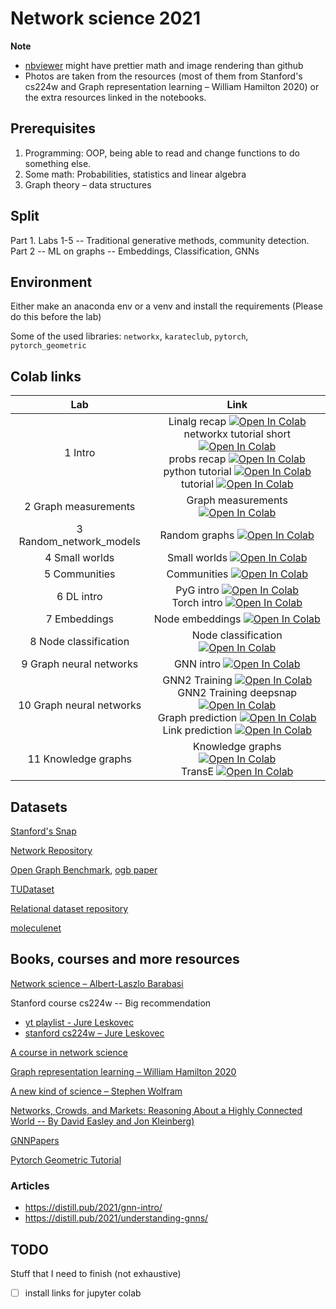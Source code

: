 # Network science 2021

**Note**
- [nbviewer](https://nbviewer.jupyter.org/github/zademn/netsci-labs/tree/master/) might have prettier math and image rendering than github
- Photos are taken from the resources (most of them from Stanford's cs224w and Graph representation learning – William Hamilton 2020) or the extra resources linked in the notebooks.

## Prerequisites 

1. Programming: OOP, being able to read and change functions to do something else.
2. Some math: Probabilities, statistics and linear algebra
3. Graph theory – data structures

## Split  
Part 1. Labs 1-5 -- Traditional generative methods, community detection.  
Part 2 -- ML on graphs -- Embeddings, Classification, GNNs

## Environment
Either make an anaconda env or a venv and install the requirements (Please do this before the lab)

Some of the used libraries: `networkx`, `karateclub`, `pytorch`, `pytorch_geometric`

## Colab links

| Lab  	| Link 	|
|:---:	|:---:	|
| 1 Intro |Linalg recap [![Open In Colab](https://colab.research.google.com/assets/colab-badge.svg)](https://colab.research.google.com/github/zademn/netsci-labs/blob/master/Lab1-Intro/Linalg_recap.ipynb) <br>networkx tutorial short [![Open In Colab](https://colab.research.google.com/assets/colab-badge.svg)](https://colab.research.google.com/github/zademn/netsci-labs/blob/master/Lab1-Intro/networkx_tutorial_short.ipynb) <br>probs recap [![Open In Colab](https://colab.research.google.com/assets/colab-badge.svg)](https://colab.research.google.com/github/zademn/netsci-labs/blob/master/Lab1-Intro/probs_recap.ipynb) <br>python tutorial [![Open In Colab](https://colab.research.google.com/assets/colab-badge.svg)](https://colab.research.google.com/github/zademn/netsci-labs/blob/master/Lab1-Intro/python_tutorial.ipynb) <br>tutorial [![Open In Colab](https://colab.research.google.com/assets/colab-badge.svg)](https://colab.research.google.com/github/zademn/netsci-labs/blob/master/Lab1-Intro/tutorial.ipynb) <br>| 
| 2 Graph measurements |Graph measurements [![Open In Colab](https://colab.research.google.com/assets/colab-badge.svg)](https://colab.research.google.com/github/zademn/netsci-labs/blob/master/Lab2-Graph-measurements/Graph_measurements.ipynb) <br>| 
| 3 Random_network_models |Random graphs [![Open In Colab](https://colab.research.google.com/assets/colab-badge.svg)](https://colab.research.google.com/github/zademn/netsci-labs/blob/master/Lab3-Random_network_models/Random_graphs.ipynb) <br>| 
| 4 Small worlds |Small worlds [![Open In Colab](https://colab.research.google.com/assets/colab-badge.svg)](https://colab.research.google.com/github/zademn/netsci-labs/blob/master/Lab4-Small-worlds/Small_worlds.ipynb) <br>| 
| 5 Communities |Communities [![Open In Colab](https://colab.research.google.com/assets/colab-badge.svg)](https://colab.research.google.com/github/zademn/netsci-labs/blob/master/Lab5-Communities/Communities.ipynb) <br>| 
| 6 DL intro |PyG intro [![Open In Colab](https://colab.research.google.com/assets/colab-badge.svg)](https://colab.research.google.com/github/zademn/netsci-labs/blob/master/Lab6-DL-intro/PyG_intro.ipynb) <br>Torch intro [![Open In Colab](https://colab.research.google.com/assets/colab-badge.svg)](https://colab.research.google.com/github/zademn/netsci-labs/blob/master/Lab6-DL-intro/Torch_intro.ipynb) <br>| 
| 7 Embeddings |Node embeddings [![Open In Colab](https://colab.research.google.com/assets/colab-badge.svg)](https://colab.research.google.com/github/zademn/netsci-labs/blob/master/Lab7-Embeddings/Node_embeddings.ipynb) <br>| 
| 8 Node classification |Node classification [![Open In Colab](https://colab.research.google.com/assets/colab-badge.svg)](https://colab.research.google.com/github/zademn/netsci-labs/blob/master/Lab8-Node-classification/Node_classification.ipynb) <br>| 
| 9 Graph neural networks |GNN intro [![Open In Colab](https://colab.research.google.com/assets/colab-badge.svg)](https://colab.research.google.com/github/zademn/netsci-labs/blob/master/Lab9-Graph-neural-networks/GNN_intro.ipynb) <br>| 
| 10 Graph neural networks |GNN2 Training [![Open In Colab](https://colab.research.google.com/assets/colab-badge.svg)](https://colab.research.google.com/github/zademn/netsci-labs/blob/master/Lab10-Graph-neural-networks/GNN2_Training.ipynb) <br>GNN2 Training deepsnap [![Open In Colab](https://colab.research.google.com/assets/colab-badge.svg)](https://colab.research.google.com/github/zademn/netsci-labs/blob/master/Lab10-Graph-neural-networks/GNN2_Training_deepsnap.ipynb) <br>Graph prediction [![Open In Colab](https://colab.research.google.com/assets/colab-badge.svg)](https://colab.research.google.com/github/zademn/netsci-labs/blob/master/Lab10-Graph-neural-networks/Graph_prediction.ipynb) <br>Link prediction [![Open In Colab](https://colab.research.google.com/assets/colab-badge.svg)](https://colab.research.google.com/github/zademn/netsci-labs/blob/master/Lab10-Graph-neural-networks/Link_prediction.ipynb) <br>| 
| 11 Knowledge graphs |Knowledge graphs [![Open In Colab](https://colab.research.google.com/assets/colab-badge.svg)](https://colab.research.google.com/github/zademn/netsci-labs/blob/master/Lab11-Knowledge-graphs/Knowledge_graphs.ipynb) <br>TransE [![Open In Colab](https://colab.research.google.com/assets/colab-badge.svg)](https://colab.research.google.com/github/zademn/netsci-labs/blob/master/Lab11-Knowledge-graphs/TransE.ipynb) <br>| 

## Datasets

[Stanford's Snap](http://snap.stanford.edu/data/index.html)

[Network Repository](http://networkrepository.com/)

[Open Graph Benchmark](https://ogb.stanford.edu/), [ogb paper](https://arxiv.org/pdf/2005.00687.pdf)

[TUDataset](https://chrsmrrs.github.io/datasets/)

[Relational dataset repository](https://relational.fit.cvut.cz/)

[moleculenet](https://moleculenet.org/datasets-1)

## Books, courses and more resources

[Network science – Albert-Laszlo Barabasi](http://networksciencebook.com/)

Stanford course cs224w -- Big recommendation
- [yt playlist - Jure Leskovec](https://www.youtube.com/watch?v=JAB_plj2rbA&list=PLoROMvodv4rPLKxIpqhjhPgdQy7imNkDn)
- [stanford cs224w – Jure Leskovec](https://web.stanford.edu/class/cs224w/)

[A course in network science](http://www.leonidzhukov.net/hse/2021/networks/)

[Graph representation learning – William Hamilton 2020](https://www.cs.mcgill.ca/~wlh/grl_book/)

[A new kind of science – Stephen Wolfram](https://www.wolframscience.com/nks/)

[Networks, Crowds, and Markets: Reasoning About a Highly Connected World -- By David Easley and Jon Kleinberg)](http://www.cs.cornell.edu/home/kleinber/networks-book/)

[GNNPapers](https://github.com/thunlp/GNNPapers#survey-papers)

[Pytorch Geometric Tutorial](https://github.com/AntonioLonga/PytorchGeometricTutorial)

### Articles
- https://distill.pub/2021/gnn-intro/
- https://distill.pub/2021/understanding-gnns/

## TODO 
Stuff that I need to finish (not exhaustive)
- [ ] install links for jupyter colab

